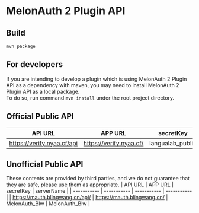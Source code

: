 # MelonAuth 2 Plugin API
## Build
```shell script
mvn package
```
## For developers
If you are intending to develop a plugin which is using MelonAuth 2 Plugin API as a dependency with maven, you may need to install MelonAuth 2 Plugin API as a local package.  
To do so, run command `mvn install` under the root project directory.

## Official Public API
| API URL | APP URL | secretKey | serverName |
| ----------- | ----------- | ----------- | ----------- |
| https://verify.nyaa.cf/api | https://verify.nyaa.cf/ | langualab_public | langualab |

## Unofficial Public API
These contents are provided by third parties, and we do not guarantee that they are safe, please use them as appropriate.
| API URL | APP URL | secretKey | serverName |
| ----------- | ----------- | ----------- | ----------- |
| https://mauth.blingwang.cn/api/ | https://mauth.blingwang.cn/ | MelonAuth_Blw | MelonAuth_Blw |
